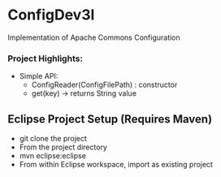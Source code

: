 # ConfigDev3l
Implementation of Apache Commons Configuration

### Project Highlights:
* Simple API:
  * ConfigReader(ConfigFilePath) : constructor
   * get(key) -> returns String value

## Eclipse Project Setup (Requires Maven)
 * git clone the project
 * From the project directory
  * mvn eclipse:eclipse
 * From within Eclipse workspace, import as existing project

